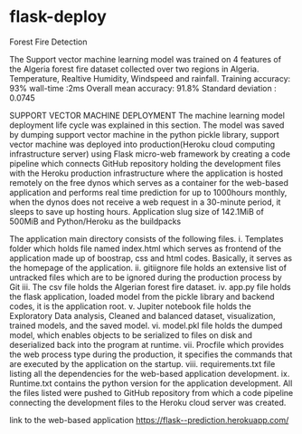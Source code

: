 # flask-deploy
Forest Fire Detection 

The Support vector machine learning model was trained on 4 features of the Algeria forest fire dataset collected over two regions in Algeria.
Temperature, Realtive Humidity, Windspeed and rainfall.
Training accuracy: 93%
wall-time :2ms
Overall mean accuracy: 91.8%
Standard deviation : 0.0745

SUPPORT VECTOR MACHINE DEPLOYMENT
The machine learning model deployment life cycle was explained in this section. The model was saved by dumping support vector machine in the python pickle library, support vector machine was deployed into production(Heroku cloud computing infrastructure server) using Flask micro-web framework by creating a code pipeline which connects GitHub repository holding the development files with the Heroku production infrastructure where the application is hosted remotely on the free dynos which serves as a container for the web-based application and performs real time prediction for up to 1000hours monthly, when the dynos does not receive a web request in a 30-minute period, it sleeps to save up hosting hours. Application slug size of 142.1MiB of 500MiB and Python/Heroku as the buildpacks

The application main directory consists of the following files.
i. Templates folder which holds file named index.html which serves as frontend of the application made up of boostrap, css and html codes. Basically, it serves as the homepage of the application.
ii. gitiignore file holds an extensive list of untracked files which are to be ignored during the production process by Git
iii. The csv file holds the Algerian forest fire dataset.
iv. app.py file holds the flask application, loaded model from the pickle library and backend codes, it is the application root.
v. Jupiter notebook file holds the Exploratory Data analysis, Cleaned and balanced dataset, visualization, trained models, and the saved model.
vi. model.pkl file holds the dumped model, which enables objects to be serialized to files on disk and deserialized back into the program at runtime.
vii. Procfile which provides the web process type during the production, it specifies the commands that are executed by the application on the startup.
viii. requirements.txt file listing all the dependencies for the web-based application development.
ix. Runtime.txt contains the python version for the application development.
All the files listed were pushed to GitHub repository from which a code pipeline connecting the development files to the Heroku cloud server was created.

link to the web-based application
https://flask--prediction.herokuapp.com/
